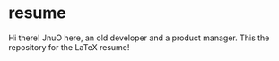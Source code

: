 # resume
Hi there!
JnuO here, an old developer and a product manager.
This the repository for the LaTeX resume!
